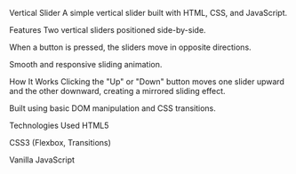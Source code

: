 Vertical Slider
A simple vertical slider built with HTML, CSS, and JavaScript.

Features
Two vertical sliders positioned side-by-side.

When a button is pressed, the sliders move in opposite directions.

Smooth and responsive sliding animation.

How It Works
Clicking the "Up" or "Down" button moves one slider upward and the other downward, creating a mirrored sliding effect.

Built using basic DOM manipulation and CSS transitions.

Technologies Used
HTML5

CSS3 (Flexbox, Transitions)

Vanilla JavaScript
